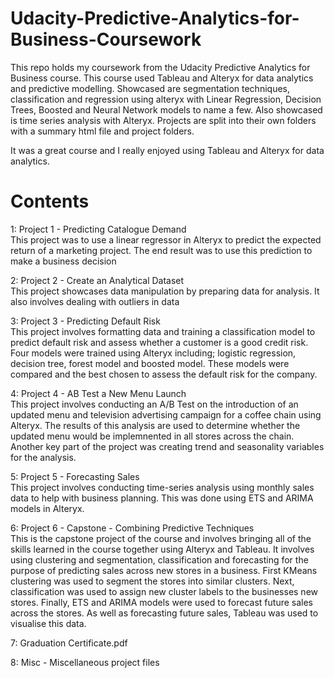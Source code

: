 # Udacity-Predictive-Analytics-for-Business-Coursework
This repo holds my coursework from the Udacity Predictive Analytics for Business course. This course used Tableau and Alteryx for data analytics and predictive modelling.
Showcased are segmentation techniques, classification and regression using alteryx with Linear Regression, Decision Trees, Boosted and Neural Network models to name a few. Also showcased is time series analysis with Alteryx.
Projects are split into their own folders with a summary html file and project folders.

It was a great course and I really enjoyed using Tableau and Alteryx for data analytics.

# Contents


1: Project 1 - Predicting Catalogue Demand  
This project was to use a linear regressor in Alteryx to predict the expected return of a marketing project. The end result was to use this prediction to make a business decision  

2: Project 2 - Create an Analytical Dataset  
This project showcases data manipulation by preparing data for analysis. It also involves dealing with outliers in data  

3: Project 3 - Predicting Default Risk  
This project involves formatting data and training a classification model to predict default risk and assess whether a customer is a good credit risk. Four models were trained using Alteryx including; logistic regression, decision tree, forest model and boosted model. These models were compared and the best chosen to assess the default risk for the company.  

4: Project 4 - AB Test a New Menu Launch  
This project involves conducting an A/B Test on the introduction of an updated menu and television advertising campaign for a coffee chain using Alteryx. The results of this analysis are used to determine whether the updated menu would be implemnented in all stores across the chain. Another key part of the project was creating trend and seasonality variables for the analysis.

5: Project 5 - Forecasting Sales  
This project involves conducting time-series analysis using monthly sales data to help with business planning. This was done using ETS and ARIMA models in Alteryx.  

6: Project 6 - Capstone - Combining Predictive Techniques  
This is the capstone project of the course and involves bringing all of the skills learned in the course together using Alteryx and Tableau. It involves using clustering and segmentation, classification and forecasting for the purpose of predicting sales across new stores in a business. First KMeans clustering was used to segment the stores into similar clusters. Next, classification was used to assign new cluster labels to the businesses new stores. Finally, ETS and ARIMA models were used to forecast future sales across the stores. As well as forecasting future sales, Tableau was used to visualise this data.  

7: Graduation Certificate.pdf  
  

8: Misc	- Miscellaneous project files
  
